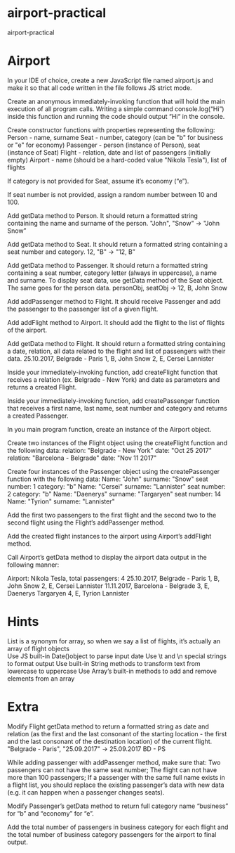 # airport-practical
airport-practical


# Airport

In your IDE of choice, create a new JavaScript file named airport.js and make it so that all code written in the file follows JS strict mode.

Create an anonymous immediately-invoking function that will hold the main execution of all program calls. Writing a simple command console.log(“Hi”) inside this function and running the code should output “Hi“ in the console.

Create constructor functions with properties representing the following:
Person - name, surname
Seat - number, category (can be "b" for business or "e" for economy)
Passenger - person (instance of Person), seat (instance of Seat)
Flight - relation, date and list of passengers (initially empty)
Airport - name (should be a hard-coded value "Nikola Tesla"), list of flights

If category is not provided for Seat, assume it’s economy (“e”). 

If seat number is not provided, assign a random number between 10 and 100. 

Add getData method to Person. It should return a formatted string containing the name and surname of the person.
"John", "Snow" -> "John Snow”

Add getData method to Seat. It should return a formatted string containing a seat number and category.
 12, "B" -> "12, B”

Add getData method to Passenger. It should return a formatted string containing a seat number, category letter (always in uppercase), a name and surname. To display seat data, use getData method of the Seat object. The same goes for the person data.
personObj, seatObj -> 12, B, John Snow

Add addPassenger method to Flight. It should receive Passenger and add the passenger to the passenger list of a given flight. 

Add addFlight method to Airport. It should add the flight to the list of flights of the airport.

Add getData method to Flight. It should return a formatted string containing a date, relation, all data related to the flight and list of passengers with their data.
25.10.2017, Belgrade - Paris
        1, B, John Snow
        2, E, Cersei Lannister

Inside your immediately-invoking function, add createFlight function that receives a relation (ex. Belgrade - New York) and date as parameters and returns a created Flight.

Inside your immediately-invoking function, add createPassenger function that receives a first name, last name, seat number and category and returns a created Passenger.

In you main program function, create an instance of the Airport object. 

Create two instances of the Flight object using the createFlight function and the following data:
relation: "Belgrade - New York"         date: "Oct 25 2017"
relation: "Barcelona - Belgrade"         date: "Nov 11 2017"

Create four instances of the Passenger object using the createPassenger function with the following data: 
Name: "John"     surname: "Snow"         seat number: 1        category: "b"
Name: "Cersei"     surname: "Lannister"     seat number: 2        category: "b"
Name: "Daenerys"     surname: "Targaryen"     seat number: 14    
Name: "Tyrion"     surname: "Lannister"     

Add the first two passengers to the first flight and the second two to the second flight using the Flight’s addPassenger method.

Add the created flight instances to the airport using Airport’s addFlight method.

Call Airport’s getData method to display the airport data output in the following manner:

Airport: Nikola Tesla, total passengers: 4
    25.10.2017, Belgrade - Paris
        1, B, John Snow
        2, E, Cersei Lannister
    11.11.2017, Barcelona - Belgrade
        3, E, Daenerys Targaryen
        4, E, Tyrion Lannister



# Hints
List is a synonym for array, so when we say a list of flights, it’s actually an array of flight objects   
Use JS built-in Date()object to parse input date
Use \t and \n special strings to format output 
Use built-in String methods to transform text from lowercase to uppercase
Use Array’s built-in methods to add and remove elements from an array

# Extra
Modify Flight getData method to return a formatted string as date and relation (as the first and the last consonant of the starting location - the first and the last consonant of the destination location) of the current flight.
"Belgrade - Paris", "25.09.2017" -> 25.09.2017 BD - PS

While adding passenger with addPassenger method, make sure that:
Two passengers can not have the same seat number;
The flight can not have more than 100 passengers;
If a passenger with the same full name exists in a flight list, you should replace the existing passenger’s data with new data (e.g. it can happen when a passenger changes seats).

Modify Passenger’s getData method to return full category name “business” for “b” and “economy” for “e”.

Add the total number of passengers in business category for each flight and the total number of business category passengers for the airport to final output.
